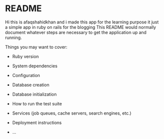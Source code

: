 # README
Hi this is afaqshahidkhan and i made this app for the learning purpose it just a simple app in ruby on rails for the blogging
This README would normally document whatever steps are necessary to get the
application up and running.

Things you may want to cover:

* Ruby version

* System dependencies

* Configuration

* Database creation

* Database initialization

* How to run the test suite

* Services (job queues, cache servers, search engines, etc.)

* Deployment instructions

* ...
